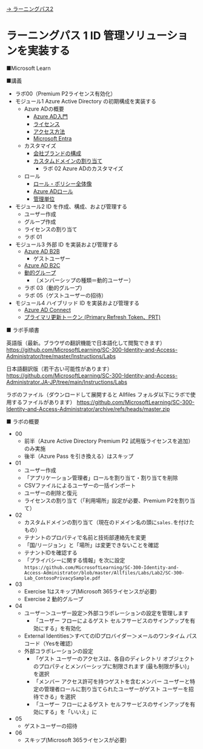 [→ ラーニングパス2](lp02.md)

# ラーニングパス 1 ID 管理ソリューションを実装する

■Microsoft Learn



■講義

- ラボ00（Premium P2ライセンス有効化）
- モジュール1 Azure Active Directory の初期構成を実装する
  - Azure ADの概要
    - [Azure AD入門](../AzureAD/Azure%20AD入門.pdf)
    - [ライセンス](../AzureAD/license.md)
    - [アクセス方法](../AzureAD/urls.md)
    - [Microsoft Entra](../SC/entra.md)
  - カスタマイズ
    - [会社ブランドの構成](../AzureAD/brand.md)
    - [カスタムドメインの割り当て](../AzureAD/custom-domain.md)
      - ラボ 02 Azure ADのカスタマイズ
  - ロール
    - [ロール・ポリシー全体像](../AZ-104/pdf/mod02/ロール・ポリシー全体像.pdf)
    - [Azure ADロール](../AzureAD/role.md)
    - [管理単位](../AzureAD/administrative-units.md)
- モジュール2 ID を作成、構成、および管理する
  - ユーザー作成
  - グループ作成
  - ライセンスの割り当て
  - ラボ 01
- モジュール3 外部 ID を実装および管理する
  - [Azure AD B2B](../AZ-304/mod04-06-b2b.md)
    - ゲストユーザー
  - [Azure AD B2C](../AZ-303/mod01-08-aad-b2c.md)
  - [動的グループ](../AzureAD/group.md)
    - （メンバーシップの種類＝動的ユーザー）
  - ラボ 03（動的グループ）
  - ラボ 05（ゲストユーザーの招待）
- モジュール4 ハイブリッド ID を実装および管理する
  - [Azure AD Connect](../AZ-303/mod02-01-hybridid.md)
  - [プライマリ更新トークン (Primary Refresh Token、PRT)](../SC/PRT.md)



■ ラボ手順書

英語版（最新。ブラウザの翻訳機能で日本語化して閲覧できます）
https://github.com/MicrosoftLearning/SC-300-Identity-and-Access-Administrator/tree/master/Instructions/Labs

日本語翻訳版（若干古い可能性があります）
https://github.com/MicrosoftLearning/SC-300-Identity-and-Access-Administrator.JA-JP/tree/main/Instructions/Labs

ラボのファイル（ダウンロードして展開すると Allfiles フォルダ以下にラボで使用するファイルがあります）
https://github.com/MicrosoftLearning/SC-300-Identity-and-Access-Administrator/archive/refs/heads/master.zip

■ ラボの概要


- 00
  - 前半（Azure Active Directory Premium P2 試用版ライセンスを追加）のみ実施
  - 後半（Azure Pass を引き換える）はスキップ
- 01
  - ユーザー作成
  - 「アプリケーション管理者」ロールを割り当て・割り当てを削除
  - CSVファイルによるユーザーの一括インポート
  - ユーザーの削除と復元
  - ライセンスの割り当て（「利用場所」設定が必要、Premium P2を割り当て）
- 02
  - カスタムドメインの割り当て（現在のドメイン名の頭に`sales.`を付けたもの）
  - テナントのプロパティで名前と技術部連絡先を変更
  - 「国/リージョン」と「場所」は変更できないことを確認
  - テナントIDを確認する
  - 「プライバシーに関する情報」を次に設定 `https://github.com/MicrosoftLearning/SC-300-Identity-and-Access-Administrator/blob/master/Allfiles/Labs/Lab2/SC-300-Lab_ContosoPrivacySample.pdf`
- 03
  - Exercise 1はスキップ(Microsoft 365ライセンスが必要)
  - Exercise 2 動的グループ
- 04
  - ユーザー＞ユーザー設定＞外部コラボレーションの設定を管理します
    - 「ユーザー フローによるゲスト セルフサービスのサインアップを有効にする」を有効化
  - External Identities＞すべてのIDプロバイダー＞メールのワンタイム パスコード（Yesを確認）
  - 外部コラボレーションの設定
    - 「ゲスト ユーザーのアクセスは、各自のディレクトリ オブジェクトのプロパティとメンバーシップに制限されます (最も制限が多い)」を選択
    - 「メンバー アクセス許可を持つゲストを含むメンバー ユーザーと特定の管理者ロールに割り当てられたユーザーがゲスト ユーザーを招待できる」を選択
    - 「ユーザー フローによるゲスト セルフサービスのサインアップを有効にする」を「いいえ」に
- 05
  - ゲストユーザーの招待
- 06
  - スキップ(Microsoft 365ライセンスが必要)